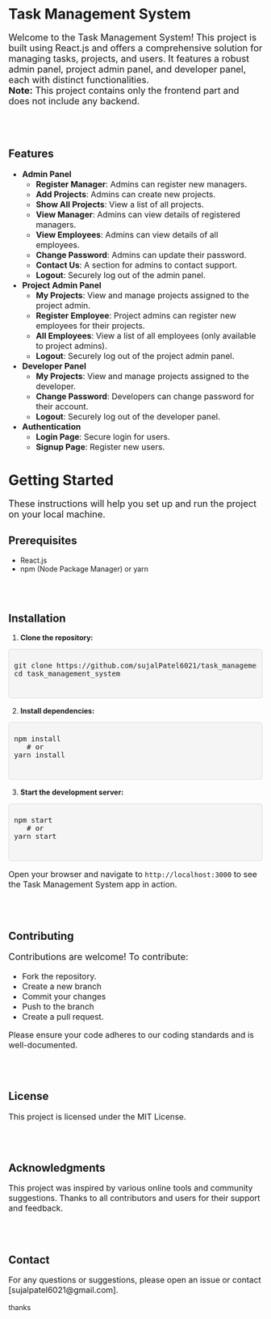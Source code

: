 <h1>Task Management System</h1>
<p style="font-size: 18px;">Welcome to the Task Management System! This project is built using React.js and offers a comprehensive solution for managing tasks, projects, and users. It features a robust admin panel, project admin panel, and developer panel, each with distinct functionalities. 
<br>
<strong>Note:</strong> This project contains only the frontend part and does not include any backend.</p>
<br>
<br>
<h2>Features</h2>
<ul style="font-size: 16px;">
  <li><strong>Admin Panel</strong>
    <ul>
      <li><strong>Register Manager</strong>: Admins can register new managers.</li>
      <li><strong>Add Projects</strong>: Admins can create new projects.</li>
      <li><strong>Show All Projects</strong>: View a list of all projects.</li>
      <li><strong>View Manager</strong>: Admins can view details of registered managers.</li>
      <li><strong>View Employees</strong>: Admins can view details of all employees.</li>
      <li><strong>Change Password</strong>: Admins can update their password.</li>
      <li><strong>Contact Us</strong>: A section for admins to contact support.</li>
      <li><strong>Logout</strong>: Securely log out of the admin panel.</li>
    </ul>
  </li>
  <li><strong>Project Admin Panel</strong>
    <ul>
      <li><strong>My Projects</strong>: View and manage projects assigned to the project admin.</li>
      <li><strong>Register Employee</strong>: Project admins can register new employees for their projects.</li>
      <li><strong>All Employees</strong>: View a list of all employees (only available to project admins).</li>
      <li><strong>Logout</strong>: Securely log out of the project admin panel.</li>
    </ul>
  </li>
  <li><strong>Developer Panel</strong>
    <ul>
      <li><strong>My Projects</strong>: View and manage projects assigned to the developer.</li>
      <li><strong>Change Password</strong>: Developers can change password for their account.</li>
      <li><strong>Logout</strong>: Securely log out of the developer panel.</li>
    </ul>
  </li>
  <li><strong>Authentication</strong>
    <ul>
      <li><strong>Login Page</strong>: Secure login for users.</li>
      <li><strong>Signup Page</strong>: Register new users.</li>
    </ul>
  </li>
</ul>
<h1>Getting Started</h1>
<p style="font-size: 18px;">These instructions will help you set up and run the project on your local machine.</p>
<h2>Prerequisites</h2>
<p style="font-size: 16px;">
  <ul>
    <li>React.js</li>
    <li>npm (Node Package Manager) or yarn</li>
  </ul>
</p>
<br>
<br>
<h2>Installation</h2>
<p style="font-size: 16px;">
  <ol>
    <li><strong>Clone the repository:</strong></li>
  </ol>
</p>
<div style=" position: relative;
            background-color: #f5f5f5;
            padding: 10px;
            border: 1px solid #ddd;
            border-radius: 5px;
            font-family: Consolas, 'Courier New', monospace;
            font-size: 14px;">
        <pre>
git clone https://github.com/sujalPatel6021/task_management_system.git
cd task_management_system
        </pre>
</div>
<p style="font-size: 16px;">
  <ol start="2">
    <li><strong>Install dependencies:</strong></li>
  </ol>
</p>
<div style=" position: relative;
            background-color: #f5f5f5;
            padding: 10px;
            border: 1px solid #ddd;
            border-radius: 5px;
            font-family: Consolas, 'Courier New', monospace;
            font-size: 14px;">
        <pre>
npm install
&nbsp;&nbsp;&nbsp;# or
yarn install
        </pre>
</div>
<p style="font-size: 16px;">
  <ol start="3">
    <li><strong>Start the development server:</strong></li>
  </ol>
</p>
<div style=" position: relative;
            background-color: #f5f5f5;
            padding: 10px;
            border: 1px solid #ddd;
            border-radius: 5px;
            font-family: Consolas, 'Courier New', monospace;
            font-size: 14px;">
        <pre>
npm start
&nbsp;&nbsp;&nbsp;# or
yarn start
        </pre>
</div>
<p style="font-size: 16px;">Open your browser and navigate to <code>http://localhost:3000</code> to see the Task Management System app in action.</p>
<br>
<br>
<h2>Contributing</h2>
<p style="font-size: 18px;">Contributions are welcome! To contribute:</p>
<ul style="font-size: 16px;">
  <li>Fork the repository.</li>
  <li>Create a new branch</li>
  <li>Commit your changes</li>
  <li>Push to the branch</li>
  <li>Create a pull request.</li>
</ul>
<p style="font-size: 16px;">Please ensure your code adheres to our coding standards and is well-documented.</p>
<br>
<br>
<h2>License</h2>
<p style="font-size: 16px;">This project is licensed under the MIT License.</p>
<br>
<br>
<h2>Acknowledgments</h2>
<p style="font-size: 16px;">This project was inspired by various online tools and community suggestions. Thanks to all contributors and users for their support and feedback.</p>
<br>
<br>
<h2>Contact</h2>
<p style="font-size: 16px;">For any questions or suggestions, please open an issue or contact [sujalpatel6021@gmail.com].</p>
thanks
